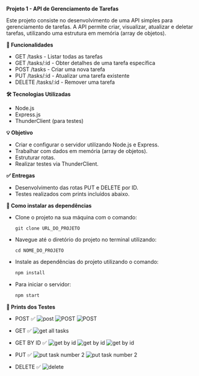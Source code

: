 **Projeto 1 - API de Gerenciamento de Tarefas**

Este projeto consiste no desenvolvimento de uma API simples para gerenciamento de tarefas. 
A API permite criar, visualizar, atualizar e deletar tarefas, utilizando uma estrutura em memória (array de objetos).

**🚀 Funcionalidades**
- GET /tasks - Listar todas as tarefas
- GET /tasks/:id - Obter detalhes de uma tarefa específica
- POST /tasks - Criar uma nova tarefa
- PUT /tasks/:id - Atualizar uma tarefa existente
- DELETE /tasks/:id - Remover uma tarefa
  
**🛠️ Tecnologias Utilizadas**
- Node.js
- Express.js
- ThunderClient (para testes)

**💡 Objetivo**
- Criar e configurar o servidor utilizando Node.js e Express.
- Trabalhar com dados em memória (array de objetos).
- Estruturar rotas.
- Realizar testes via ThunderClient.
  
**✅ Entregas**
- Desenvolvimento das rotas PUT e DELETE por ID.
- Testes realizados com prints incluídos abaixo.

**🚀 Como instalar as dependências**

- Clone o projeto na sua máquina com o comando:
    ```console
    git clone URL_DO_PROJETO
    ```

- Navegue até o diretório do projeto no terminal utilizando:
    ```console
    cd NOME_DO_PROJETO  
    ``` 

- Instale as dependências do projeto utilizando o comando:
    ```javascript
    npm install
    ```

- Para iniciar o servidor:
    ```javascript
    npm start
    ```


**🧪 Prints dos Testes**

- POST ✅
![post](<primeiro teste - post 1.png>) ![POST](<primeiro teste - post 2.png>) ![POST](<primeiro teste - post 3.png>) 

- GET ✅
![get all tasks](<segundo teste - get tasks.png>)

- GET BY ID ✅
![get by id](<terceiro teste - get task by id 1.png>) ![get by id](<terceiro teste - get task by id 2.png>) ![get by id](<terceiro teste - get task by id 3.png>)

- PUT ✅
![put task number 2](<quarto teste - put 2.png>) ![put task number 2](<quarto teste - put 1.png>)

- DELETE ✅
![delete](<quinto teste - delete.png>)